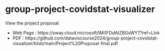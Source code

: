 # group-project-covidstat-visualizer

View the project proposal:
<ul>
  <li>Web Page : https://sway.cloud.microsoft/lMi1FDdAtZBGsWY7?ref=Link
  <li>PDF : https://github.com/dataviscourse2024/group-project-covidstat-visualizer/blob/main/Project%20Proposal-final.pdf
<ul/>
<br />

